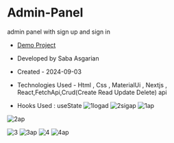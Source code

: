 # Admin-Panel
admin panel with sign up and sign in
- [Demo Project](https://admin-panel-azure-ten.vercel.app/)

- Developed by Saba Asgarian

- Created - 2024-09-03

- Technologies Used - Html , Css , MaterialUi , Nextjs , React,FetchApi,Crud(Create Read Update Delete) api

- Hooks Used : useState 
![1logad](https://github.com/user-attachments/assets/2557fbb2-b292-4569-b44e-d539be0394de)
![2sigap](https://github.com/user-attachments/assets/a3ab3424-eac9-4859-8ce9-3a0a96ad9442)
![1ap](https://github.com/user-attachments/assets/04125ef8-f0c3-476a-bfb5-3b52bc0c10f4)

![2ap](https://github.com/user-attachments/assets/2f4f8442-f6e0-448c-81c3-d58b3f2a07d4)

![3](https://github.com/user-attachments/assets/4a1cab36-cc4b-4aa6-a8e7-d515b73aca98)
![3ap](https://github.com/user-attachments/assets/9e8570f2-69bb-4ac8-8caa-841101e47450)
![4](https://github.com/user-attachments/assets/413c00a6-5cfa-42fe-8215-1b7b60de0754)
![4ap](https://github.com/user-attachments/assets/241ac33b-d9f6-41cd-8019-cf502fa05d97)
